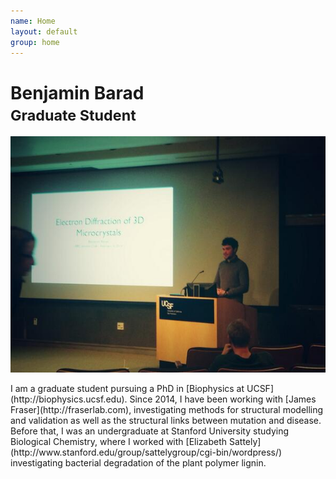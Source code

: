```yaml
---
name: Home
layout: default
group: home
---
```


<h1 class="text-center">Benjamin Barad <br><small> Graduate Student </small></h1>

<img src="/static/img/Giving_microed_talk.jpg" class="img-responsive center-block" alt="Giving a talk about recent developments in electron crystallography, February 2014"/>

<p class="lead text-justify">
I am a graduate student pursuing a PhD in [Biophysics at UCSF](http://biophysics.ucsf.edu). 
Since 2014, I have been working with [James Fraser](http://fraserlab.com), investigating methods for structural modelling and validation as well as the structural links between mutation and disease. 
Before that, I was an undergraduate at Stanford University studying Biological Chemistry, where I worked with [Elizabeth Sattely](http://www.stanford.edu/group/sattelygroup/cgi-bin/wordpress/) investigating bacterial degradation of the plant polymer lignin. 
</p>
